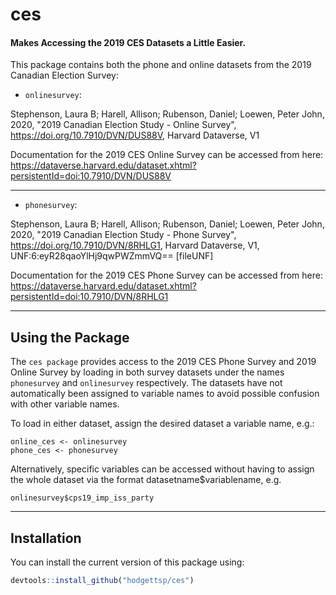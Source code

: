 # ces
#### Makes Accessing the 2019 CES Datasets a Little Easier. 

<!-- badges: start -->
<!-- badges: end -->

This package contains both the phone and online datasets from the 2019 Canadian Election Survey:

* `onlinesurvey`:

Stephenson, Laura B; Harell, Allison; Rubenson, Daniel; Loewen, Peter John, 2020, "2019 Canadian Election Study - Online Survey",
https://doi.org/10.7910/DVN/DUS88V, Harvard Dataverse, V1

Documentation for the 2019 CES Online Survey can be accessed from here:
https://dataverse.harvard.edu/dataset.xhtml?persistentId=doi:10.7910/DVN/DUS88V

---

* `phonesurvey`:

Stephenson, Laura B; Harell, Allison; Rubenson, Daniel; Loewen, Peter John, 2020, "2019 Canadian Election Study - Phone Survey",
https://doi.org/10.7910/DVN/8RHLG1, Harvard Dataverse, V1, UNF:6:eyR28qaoYlHj9qwPWZmmVQ== [fileUNF]

Documentation for the 2019 CES Phone Survey can be accessed from here:
https://dataverse.harvard.edu/dataset.xhtml?persistentId=doi:10.7910/DVN/8RHLG1

---

## Using the Package

The `ces package` provides access to the 2019 CES Phone Survey and 2019 Online Survey by loading in both survey datasets under the names `phonesurvey` and `onlinesurvey` respectively. The datasets have not automatically been assigned to variable names to avoid possible confusion with other variable names.

To load in either dataset, assign the desired dataset a variable name, e.g.:
```
online_ces <- onlinesurvey
phone_ces <- phonesurvey
```

Alternatively, specific variables can be accessed without having to assign the whole dataset via the format datasetname$variablename, e.g. 
```
onlinesurvey$cps19_imp_iss_party
```
---

## Installation

You can install the current version of this package using:

``` r
devtools::install_github("hodgettsp/ces")
```



